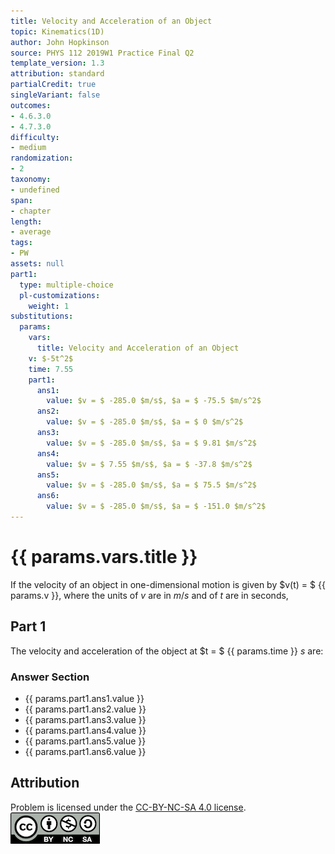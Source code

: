 ```yaml
---
title: Velocity and Acceleration of an Object
topic: Kinematics(1D)
author: John Hopkinson
source: PHYS 112 2019W1 Practice Final Q2
template_version: 1.3
attribution: standard
partialCredit: true
singleVariant: false
outcomes:
- 4.6.3.0
- 4.7.3.0
difficulty:
- medium
randomization:
- 2
taxonomy:
- undefined
span:
- chapter
length:
- average
tags:
- PW
assets: null
part1:
  type: multiple-choice
  pl-customizations:
    weight: 1
substitutions:
  params:
    vars:
      title: Velocity and Acceleration of an Object
    v: $-5t^2$
    time: 7.55
    part1:
      ans1:
        value: $v = $ -285.0 $m/s$, $a = $ -75.5 $m/s^2$
      ans2:
        value: $v = $ -285.0 $m/s$, $a = $ 0 $m/s^2$
      ans3:
        value: $v = $ -285.0 $m/s$, $a = $ 9.81 $m/s^2$
      ans4:
        value: $v = $ 7.55 $m/s$, $a = $ -37.8 $m/s^2$
      ans5:
        value: $v = $ -285.0 $m/s$, $a = $ 75.5 $m/s^2$
      ans6:
        value: $v = $ -285.0 $m/s$, $a = $ -151.0 $m/s^2$
---
```

# {{ params.vars.title }}
If the velocity of an object in one-dimensional motion is given by $v(t) = $ {{ params.v }}, where the units of $v$ are in $m/s$ and of $t$ are in seconds,

## Part 1

The velocity and acceleration of the object at $t = $ {{ params.time }} $s$ are:

### Answer Section

- {{ params.part1.ans1.value }}
- {{ params.part1.ans2.value }}
- {{ params.part1.ans3.value }}
- {{ params.part1.ans4.value }}
- {{ params.part1.ans5.value }}
- {{ params.part1.ans6.value }}

## Attribution

Problem is licensed under the [CC-BY-NC-SA 4.0 license](https://creativecommons.org/licenses/by-nc-sa/4.0/).<br> ![The Creative Commons 4.0 license requiring attribution-BY, non-commercial-NC, and share-alike-SA license.](https://raw.githubusercontent.com/firasm/bits/master/by-nc-sa.png)